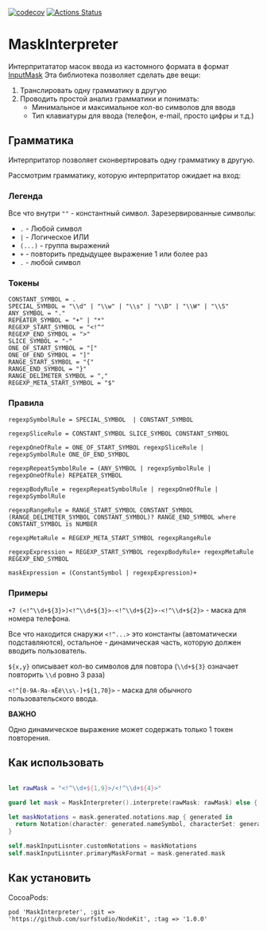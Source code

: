 [![codecov](https://codecov.io/gh/LastSprint/MaskInterpreter/branch/master/graph/badge.svg)](https://codecov.io/gh/LastSprint/MaskInterpreter)
[![Actions Status](https://github.com/LastSprint/MaskInterpreter/workflows/CI/badge.svg)](https://github.com/LastSprint/MaskInterpreter/actions)
# MaskInterpreter

Интерпритататор масок ввода из кастомного формата в формат [InputMask](https://github.com/RedMadRobot/input-mask-ios)
Эта библиотека позволяет сделать две вещи:
1. Транслировать одну грамматику в другую
2. Проводить простой анализ грамматики и понимать:
    - Минимальное и максимальное кол-во символов для ввода
    - Тип клавиатуры для ввода (телефон, e-mail, просто цифры и т.д.)
  
## Грамматика

Интерпритатор позволяет сконвертировать одну грамматику в другую. 

Рассмотрим грамматику, которую интерпритатор ожидает на вход:

### Легенда

Все что внутри `""` - константный символ. 
Зарезервированные символы:
- `.` - Любой символ
- `|` - Логическое ИЛИ
- `(...)` - группа выражений
- `+` - повторить предыдущее выражение 1 или более раз
- `.` - любой символ

### Токены

```
CONSTANT_SYMBOL = . 
SPECIAL_SYMBOL = "\\d" | "\\w" | "\\s" | "\\D" | "\\W" | "\\S"
ANY_SYMBOL = "."
REPEATER_SYMBOL = "+" | "*"
REGEXP_START_SYMBOL = "<!^"
REGEXP_END_SYMBOL = ">"
SLICE_SYMBOL = "-"
ONE_OF_START_SYMBOL = "["
ONE_OF_END_SYMBOL = "]"
RANGE_START_SYMBOL = "{"
RANGE_END_SYMBOL = "}"
RANGE_DELIMETER_SYMBOL = ","
REGEXP_META_START_SYMBOL = "$"
```
### Правила

```
regexpSymbolRule = SPECIAL_SYMBOL  | CONSTANT_SYMBOL

regexpSliceRule = CONSTANT_SYMBOL SLICE_SYMBOL CONSTANT_SYMBOL

regexpOneOfRule = ONE_OF_START_SYMBOL regexpSliceRule | regexpSymbolRule ONE_OF_END_SYMBOL

regexpRepeatSymbolRule = (ANY_SYMBOL | regexpSymbolRule | regexpOneOfRule) REPEATER_SYMBOL

regexpBodyRule = regexpRepeatSymbolRule | regexpOneOfRule | regexpSymbolRule

regexpRangeRule = RANGE_START_SYMBOL CONSTANT_SYMBOL (RANGE_DELIMETER_SYMBOL CONSTANT_SYMBOL)? RANGE_END_SYMBOL where CONSTANT_SYMBOL is NUMBER

regexpMetaRule = REGEXP_META_START_SYMBOL regexpRangeRule

regexpExpression = REGEXP_START_SYMBOL regexpBodyRule+ regexpMetaRule REGEXP_END_SYMBOL

maskExpression = (ConstantSymbol | regexpExpression)+
```

### Примеры 

`+7 (<!^\\d+${3}>)<!^\\d+${3}>-<!^\\d+${2}>-<!^\\d+${2}>` - маска для номера телефона. 

Все что находится снаружи `<!^...>` это константы (автоматически подставляются), остальное - динамическая часть, которую должен вводить пользователь. 

`${x,y}` описывает кол-во символов для повтора (`\\d+${3}` означает повторить `\\d` ровно 3 раза)

`<!^[0-9А-Яа-яЁё\\s\-]+${1,70}>` - маска для обычного пользовательского ввода. 

**ВАЖНО**

Одно динамическое выражение может содержать только 1 токен повторения.

## Как использовать

```Swift

let rawMask = "<!^\\d+${1,9}>/<!^\\d+${4}>"

guard let mask = MaskInterpreter().interprete(rawMask: rawMask) else { return }

let maskNotations = mask.generated.notations.map { generated in
  return Notation(character: generated.nameSymbol, characterSet: generated.set, isOptional: generated.isOptional)
}

self.maskInputLisnter.customNotations = maskNotations
self.maskInputLisnter.primaryMaskFormat = mask.generated.mask
```

## Как установить

CocoaPods:

```
pod 'MaskInterpreter', :git => 'https://github.com/surfstudio/NodeKit', :tag => '1.0.0'
